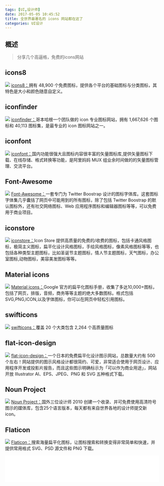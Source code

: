 ```yaml
---
tags: [UI,设计师]
date: 2017-05-05 10:45:52
title: 全世界最著名的 icons 网站都在这了
categories: UI设计
---
```

## 概述
> 分享几个高逼格，免费的icons网站

<!-- more -->

## icons8
![](http://dinson-blog.hdinson.cn/FgagQPjcElDhzpQ0xc9QuOmY2YZU.png)
[icons8：](https://icons8.com/ )拥有 48,900 个免费图标，提供各个平台的基础图标与分类图标，其特色是大小和颜色随意自定义。 

## iconfinder
![](http://dinson-blog.hdinson.cn/FmkrERamIL5tyHCN8RMfKb3WrB_q.png)
[iconfinder：](https://www.iconfinder.com/)哥本哈根一个团队做的 icon 专业图标网站，拥有 1,667,626 个图标和 40,113 图标集，是最专业的 icon 图标网站之一。


## iconfont
![](http://dinson-blog.hdinson.cn/FpXxLtfKf4u2-mGev-qLrzhI0zXt.png)
[iconfont：](http://iconfont.cn/)国内功能很强大且图标内容很丰富的矢量图标库,提供矢量图标下载、在线存储、格式转换等功能，是阿里妈妈 MUX 组业余时间做的的矢量图标管理、交流平台。

## Font-Awesome
![](http://dinson-blog.hdinson.cn/FvqWqkLBNsi2ZlvOKaK7oPRlE7H2.png)
[Font-Awesome：](http://fontawesome.io/)一套专门为 Twitter Boostrap 设计的图标字体库。这套图标字体集几乎囊括了网页中可能用到的所有图标，除了包括 Twitter Boostrap 的默认图标外，还有社交网络图标、Web 应用程序图标和编辑器图标等等，可以免费用于商业项目。


## iconstore
![](http://dinson-blog.hdinson.cn/FvE9rxkw3oN3NYaWUrrhySmoAFR0.png)
[iconstore：](https://iconstore.co/)Icon Store 提供高质量的免费的/收费的图标，包括卡通风格图标，极简主义图标，扁平化设计风格图标，手绘风格图标，像素风格图标等等，也包括各种类型主题图标，比如圣诞节主题图标，情人节主题图标，天气图标，办公室图标,动物图标，美容美发图标等等。

## Material icons
![](http://dinson-blog.hdinson.cn/FinrvrujnuCMQpTBYGnyInazNC2J.png)
[Material icons：](https://material.io/icons/)Google 官方的扁平化图标手册，收集了多达10,000+图标，包括了网页，排版，音频，商务等等主题的绝大多数图标。格式包括SVG,PNG,ICON,以及字体图标，你可以在网页中轻松引用图标。

## swifticons
![](http://dinson-blog.hdinson.cn/FhBcgyetvVUy3wzrSJJMD9a57PQd.png)
[swifticons：](https://www.swifticons.com/)覆盖 20 个大类包含 2,264 个高质量图标

## flat-icon-design
![](http://dinson-blog.hdinson.cn/Flmo9pR-2DYI_oKg9DI-3fJufTew.png)
[flat-icon-design：](http://flat-icon-design.com/)一个日本的免费扁平化设计图示网站，总数量大约有 500 个左右！网站提供的图示风格设计都很简约、可爱，非常适合使用于网页设计、应用程序开发或投影片报告，而且这些图示明确标示为「可以作为商业用途」，网站开放 Illustrator AI、EPS、JPEG、PNG 和 SVG 五种格式下载。

## Noun Project
![](http://dinson-blog.hdinson.cn/Fgy4KZ0iiSCB2U4G3LoNz7yhuBKg.png)
[Noun Project：](https://thenounproject.com/)国外三位设计师 2010 创建一个收录、并可免费使用高清符号图示的媒体库，包含25个语言版本，每天都有来自世界各地的设计师提交新 icon。

## Flaticon
![](http://dinson-blog.hdinson.cn/FqW2k1l7XItrd4rFB4OGORpJL-Mp.png)
[Flaticon：](http://www.flaticon.com/)搜索海量扁平化图标，让图标搜索和转换变得非常简单和快速，并提供常用格式 SVG、PSD 源文件和 PNG 下载。

<iframe frameborder="no" border="0" marginwidth="0" marginheight="0" width=100% height=86 src="//music.163.com/outchain/player?type=2&id=28828120&auto=1&height=66"></iframe>
